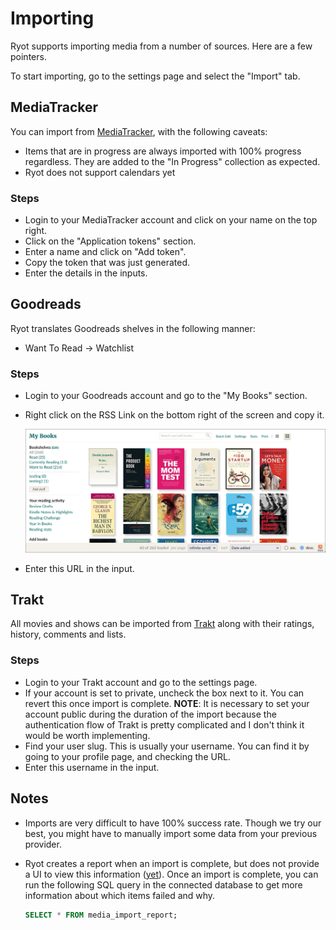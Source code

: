 # Importing

Ryot supports importing media from a number of sources. Here are a few pointers.

To start importing, go to the settings page and select the "Import" tab.

## MediaTracker

You can import from [MediaTracker](https://github.com/bonukai/MediaTracker), with
the following caveats:

- Items that are in progress are always imported with 100% progress regardless.
  They are added to the "In Progress" collection as expected.
- Ryot does not support calendars yet

### Steps

- Login to your MediaTracker account and click on your name on the top right.
- Click on the "Application tokens" section.
- Enter a name and click on "Add token".
- Copy the token that was just generated.
- Enter the details in the inputs.

## Goodreads

Ryot translates Goodreads shelves in the following manner:

- Want To Read -> Watchlist

### Steps

- Login to your Goodreads account and go to the "My Books" section.
- Right click on the RSS Link on the bottom right of the screen and copy it.

  ![RSS URL image](/docs/assets/goodreads-rss-url.png)

- Enter this URL in the input.

## Trakt

All movies and shows can be imported from [Trakt](https://trakt.tv) along with
their ratings, history, comments and lists.

### Steps

- Login to your Trakt account and go to the settings page.
- If your account is set to private, uncheck the box next to it. You can revert
  this once import is complete. **NOTE**: It is necessary to set your account
  public during the duration of the import because the authentication flow of
  Trakt is pretty complicated and I don't think it would be worth implementing.
- Find your user slug. This is usually your username. You can find it by going to
  your profile page, and checking the URL.
- Enter this username in the input.

## Notes

- Imports are very difficult to have 100% success rate. Though we try our best,
  you might have to manually import some data from your previous provider.
- Ryot creates a report when an import is complete, but does not provide a UI
  to view this information ([yet](https://github.com/IgnisDa/ryot/issues/27)).
  Once an import is complete, you can run the following SQL query in the connected
  database to get more information about which items failed and why.

  ```sql
  SELECT * FROM media_import_report;
  ```
